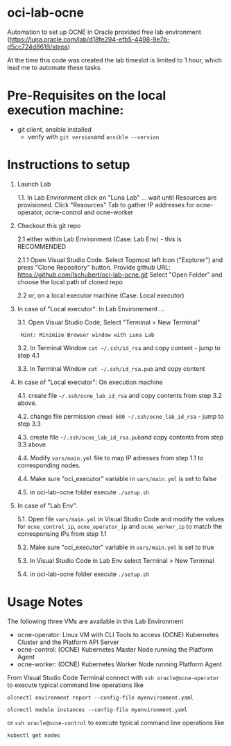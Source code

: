 # oci-lab-ocne
Automation to set up OCNE in Oracle provided free lab environment (https://luna.oracle.com/lab/d18fe294-efb5-4498-9e7b-d5cc724d8619/steps)

At the time this code was created the lab timeslot is limited to 1 hour, which lead me to automate these tasks.

# Pre-Requisites on the local execution machine:
- git client, ansible installed
    - verify with ```git version```and ```ansible --version```


# Instructions to setup

1. Launch Lab

    1.1. In Lab Environment click on "Luna Lab" ... wait until Resources are provisioned. Click "Resources" Tab to gather IP addresses for ocne-operator, ocne-control and ocne-worker

2. Checkout this git repo 

    2.1 either within Lab Environment (Case: Lab Env) - this is RECOMMENDED

    2.1.1 Open Visual Studio Code. Select Topmost left Icon ("Explorer") and press "Clone Repository" button.
    Provide github URL: https://github.com/lschubert/oci-lab-ocne.git
    Select "Open Folder" and choose the local path of cloned repo

    2.2 or, on a local executor machine (Case: Local executor)

3. In case of "Local executor": In Lab Environement ...

    3.1. Open Visual Studio Code, Select "Terminal > New Terminal"
    
        Hint: Minimize Browser window with Luna Lab

    3.2. In Terminal Window ```cat ~/.ssh/id_rsa``` and copy content - jump to step 4.1 

    3.3. In Terminal Window ```cat ~/.ssh/id_rsa.pub``` and copy content

4. In case of "Local executor": On execution machine

    4.1. create file ```~/.ssh/ocne_lab_id_rsa``` and copy contents from step 3.2 above.

    4.2. change file permission ```chmod 600 ~/.ssh/ocne_lab_id_rsa``` - jump to step 3.3

    4.3. create file ```~/.ssh/ocne_lab_id_rsa.pub```and copy contents from step 3.3 above.

    4.4. Modify ```vars/main.yml``` file to map IP adresses from step 1.1 to corresponding nodes.

    4.4. Make sure "oci_executor" variable in ```vars/main.yml``` is set to false

    4.5. in oci-lab-ocne folder execute ```./setup.sh``` 


5. In case of "Lab Env". 

    5.1. Open file ```vars/main.yml``` in Visual Studio Code and modify the values for ```ocne_control_ip```, ```ocne_operator_ip``` and ```ocne_worker_ip``` to match the corresponsing IPs from step 1.1

    5.2. Make sure "oci_executor" variable in ```vars/main.yml``` is set to true 

    5.3. In Visual Studio Code in Lab Env select Terminal > New Terminal

    5.4. in oci-lab-ocne folder execute ```./setup.sh```

# Usage Notes

The following three VMs are available in this Lab Environment

* ocne-operator: Linux VM with CLI Tools to access (OCNE) Kubernetes Cluster and the Platform API Server 
* ocne-control: (OCNE) Kubernetes Master Node running the Platform Agent
* ocne-worker: (OCNE) Kubernetes Worker Node running Platform Agent

From Visual Studio Code Terminal connect with
```ssh oracle@ocne-operator``` to execute typical command line operations like 

```olcnectl environment report --config-file myenvironment.yaml```

```olcnectl module instances --config-file myenvironment.yaml```

or 
```ssh oracle@ocne-control``` to execute typical command line operations like

```kubectl get nodes``` 

